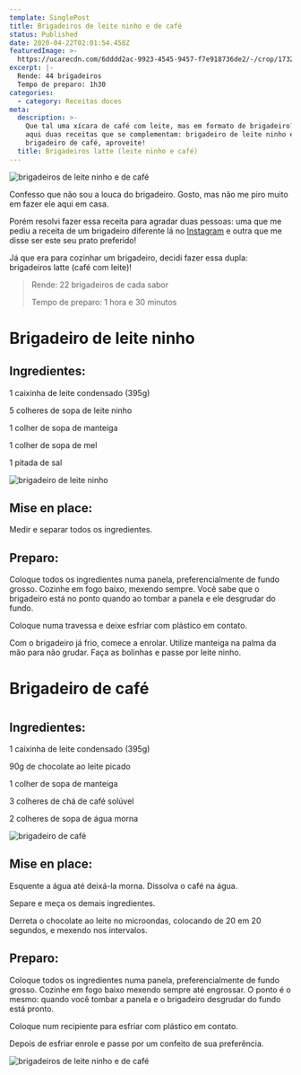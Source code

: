 ```yaml
---
template: SinglePost
title: Brigadeiros de leite ninho e de café
status: Published
date: 2020-04-22T02:01:54.458Z
featuredImage: >-
  https://ucarecdn.com/6dddd2ac-9923-4545-9457-f7e918736de2/-/crop/1732x1184/0,219/-/preview/
excerpt: |-
  Rende: 44 brigadeiros
  Tempo de preparo: 1h30
categories:
  - category: Receitas doces
meta:
  description: >-
    Que tal uma xícara de café com leite, mas em formato de brigadeiro? Preparei
    aqui duas receitas que se complementam: brigadeiro de leite ninho e
    brigadeiro de café, aproveite!
  title: Brigadeiros latte (leite ninho e café)
---
```

![brigadeiros de leite ninho e de café](https://ucarecdn.com/678d6eeb-b0bc-43b3-aea7-50e9bfeea946/-/crop/1732x1300/0,0/-/preview/)

Confesso que não sou a louca do brigadeiro. Gosto, mas não me piro muito em fazer ele aqui em casa.  

Porém resolvi fazer essa receita para agradar duas pessoas: uma que me pediu a receita de um brigadeiro diferente lá no [Instagram](https://www.instagram.com/paolafabeni/) e outra que me disse ser este seu prato preferido! 

Já que era para cozinhar um brigadeiro, decidi fazer essa dupla: brigadeiros latte (café com leite)! 

> Rende: 22 brigadeiros de cada sabor
>
> Tempo de preparo: 1 hora 
> e 30 minutos

# Brigadeiro de leite ninho

## 

## Ingredientes:

1 caixinha de leite condensado (395g) 

5 colheres de sopa de leite ninho 

1 colher de sopa de manteiga 

1 colher de sopa de mel 

1 pitada de sal 

![brigadeiro de leite ninho](https://ucarecdn.com/cd2dd8e6-06d4-4b04-9c82-e05f58f795f0/)

## Mise en place:

Medir e separar todos os ingredientes. 

## Preparo:

Coloque todos os ingredientes numa panela, preferencialmente de fundo grosso. Cozinhe em fogo baixo, mexendo sempre. Você sabe que o brigadeiro está no ponto quando ao tombar a panela e ele desgrudar do fundo. 

Coloque numa travessa e deixe esfriar com plástico em contato. 

Com o brigadeiro já frio, comece a enrolar. Utilize manteiga na palma da mão para não grudar. Faça as bolinhas e passe por leite ninho. 

# Brigadeiro de café

# 

## Ingredientes:

1 caixinha de leite condensado (395g) 

90g de chocolate ao leite picado 

1 colher de sopa de manteiga 

3 colheres de chá de café solúvel 

2 colheres de sopa de água morna 

![brigadeiro de café](https://ucarecdn.com/f2910468-c9ab-47bf-b717-06211d202deb/-/crop/2129x1453/180,0/-/preview/)

## Mise en place:

Esquente a água até deixá-la morna. Dissolva o café na água. 

Separe e meça os demais ingredientes.  

Derreta o chocolate ao leite no microondas, colocando de 20 em 20 segundos, e mexendo nos intervalos. 

## Preparo:

Coloque todos os ingredientes numa panela, preferencialmente de fundo grosso. Cozinhe em fogo baixo mexendo sempre até engrossar. O ponto é o mesmo: quando você tombar a panela e o brigadeiro desgrudar do fundo está pronto. 

Coloque num recipiente para esfriar com plástico em contato.  

Depois de esfriar enrole e passe por um confeito de sua preferência. 

![brigadeiros de leite ninho e de café](https://ucarecdn.com/31c69022-3b56-4cc1-84e8-c1d5e488caec/)

